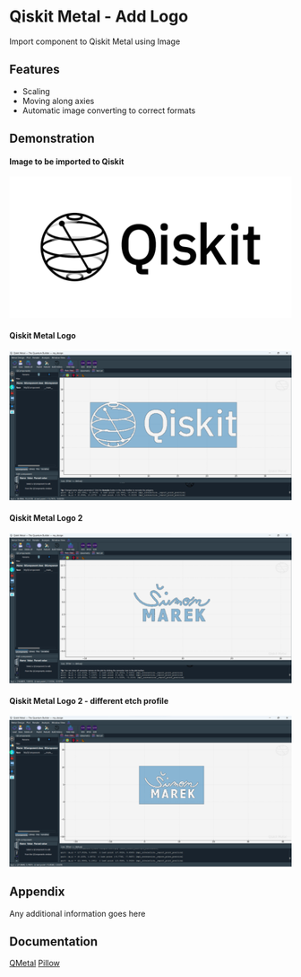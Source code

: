 
# Qiskit Metal - Add Logo

Import component to Qiskit Metal using Image


## Features

- Scaling
- Moving along axies
- Automatic image converting to correct formats




## Demonstration

#### Image to be imported to Qiskit
![App Screenshot](Images/Qiskit_4.png)

#### Qiskit Metal Logo
![App Screenshot](Images/Qiskit.png)

#### Qiskit Metal Logo 2
![App Screenshot](Images/Qiskit2.png)

#### Qiskit Metal Logo 2 - different etch profile
![App Screenshot](Images/Qiskit3.png)





## Appendix

Any additional information goes here


## Documentation

[QMetal](https://qiskit.org/documentation/metal/)
[Pillow](https://pillow.readthedocs.io/en/stable/)


